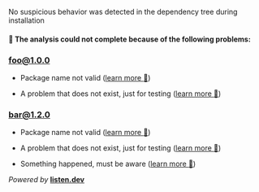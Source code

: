 
No suspicious behavior was detected in the dependency tree during installation

#### :triangular_flag_on_post: The analysis could not complete because of the following problems:


### <b><a href="https://verdicts.listen.dev/npm/foo/1.0.0">foo@1.0.0</a></b><br>




- Package name not valid (<a href="https://listen.dev/probs/invalid-name">learn more :link:</a>)



- A problem that does not exist, just for testing (<a href="https://listen.dev/probs/does-not-exist">learn more :link:</a>)




### <b><a href="https://verdicts.listen.dev/npm/bar/1.2.0">bar@1.2.0</a></b><br>




- Package name not valid (<a href="https://listen.dev/probs/invalid-name">learn more :link:</a>)



- A problem that does not exist, just for testing (<a href="https://listen.dev/probs/does-not-exist">learn more :link:</a>)



- Something happened, must be aware (<a href="https://listen.dev/probs/something-something">learn more :link:</a>)




<i>Powered by</i> <b><a href="https://listen.dev">listen.dev</a> <img height=14 src="https://listen.dev/assets/images/dolphin-noborder.png"></b>
